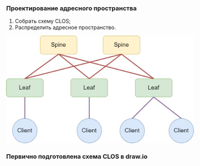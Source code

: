 ### **Проектирование адресного пространства**

1. Собрать схему CLOS;
2. Распределить адресное пространство.


![](https://github.com/OneEyedDrake/otus-dc-net/blob/main/labs/lab01/stand.jpg)

### **Первично подготовлена схема CLOS в draw.io**

